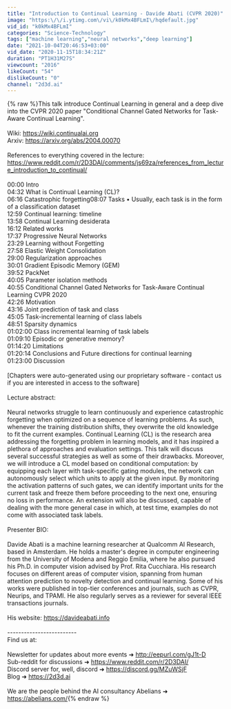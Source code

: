```yaml
---
title: "Introduction to Continual Learning - Davide Abati (CVPR 2020)"
image: "https:\/\/i.ytimg.com\/vi\/k0kMx4BFLmI\/hqdefault.jpg"
vid_id: "k0kMx4BFLmI"
categories: "Science-Technology"
tags: ["machine learning","neural networks","deep learning"]
date: "2021-10-04T20:46:53+03:00"
vid_date: "2020-11-15T18:34:21Z"
duration: "PT1H31M27S"
viewcount: "2016"
likeCount: "54"
dislikeCount: "0"
channel: "2d3d.ai"
---
```

{% raw %}This talk introduce Continual Learning in general and a deep dive into the CVPR 2020 paper &quot;Conditional Channel Gated Networks for Task-Aware Continual Learning&quot;.<br /><br />Wiki: <a rel="nofollow" target="blank" href="https://wiki.continualai.org">https://wiki.continualai.org</a><br />Arxiv: <a rel="nofollow" target="blank" href="https://arxiv.org/abs/2004.00070">https://arxiv.org/abs/2004.00070</a><br /><br />References to everything covered in the lecture: <a rel="nofollow" target="blank" href="https://www.reddit.com/r/2D3DAI/comments/js69za/references_from_lecture_introduction_to_continual/">https://www.reddit.com/r/2D3DAI/comments/js69za/references_from_lecture_introduction_to_continual/</a><br /><br />00:00 Intro<br />04:32 What is Continual Learning (CL)?<br />06:16 Catastrophic forgetting08:07 Tasks • Usually, each task is in the form of a classification dataset<br />12:59 Continual learning: timeline<br />13:58 Continual Learning desiderata<br />16:12 Related works<br />17:37 Progressive Neural Networks<br />23:29 Learning without Forgetting<br />27:58 Elastic Weight Consolidation<br />29:00 Regularization approaches<br />30:01 Gradient Episodic Memory (GEM)<br />39:52 PackNet<br />40:05 Parameter isolation methods<br />40:55 Conditional Channel Gated Networks for Task-Aware Continual Learning CVPR 2020<br />42:26 Motivation<br />43:16 Joint prediction of task and class<br />45:05 Task-incremental learning of class labels<br />48:51 Sparsity dynamics<br />01:02:00 Class incremental learning of task labels<br />01:09:10 Episodic or generative memory?<br />01:14:20 Limitations<br />01:20:14 Conclusions and Future directions for continual learning<br />01:23:00 Discussion<br /><br />[Chapters were auto-generated using our proprietary software - contact us if you are interested in access to the software]<br /><br />Lecture abstract:<br /><br />Neural networks struggle to learn continuously and experience catastrophic forgetting when optimized on a sequence of learning problems. As such, whenever the training distribution shifts, they overwrite the old knowledge to fit the current examples. Continual Learning (CL) is the research area addressing the forgetting problem in learning models, and it has inspired a plethora of approaches and evaluation settings. This talk will discuss several successful strategies as well as some of their drawbacks. Moreover, we will introduce a CL model based on conditional computation: by equipping each layer with task-specific gating modules, the network can autonomously select which units to apply at the given input. By monitoring the activation patterns of such gates, we can identify important units for the current task and freeze them before proceeding to the next one, ensuring no loss in performance. An extension will also be discussed, capable of dealing with the more general case in which, at test time, examples do not come with associated task labels.<br /><br />Presenter BIO:<br /><br />Davide Abati is a machine learning researcher at Qualcomm AI Research, based in Amsterdam. He holds a master's degree in computer engineering from the University of Modena and Reggio Emilia, where he also pursued his Ph.D. in computer vision advised by Prof. Rita Cucchiara. His research focuses on different areas of computer vision, spanning from human attention prediction to novelty detection and continual learning. Some of his works were published in top-tier conferences and journals, such as CVPR, Neurips, and TPAMI. He also regularly serves as a reviewer for several IEEE transactions journals.<br /><br />His website: <a rel="nofollow" target="blank" href="https://davideabati.info">https://davideabati.info</a><br /><br />-------------------------<br />Find us at:<br /><br />Newsletter for updates about more events ➜ <a rel="nofollow" target="blank" href="http://eepurl.com/gJ1t-D">http://eepurl.com/gJ1t-D</a><br />Sub-reddit for discussions ➜ <a rel="nofollow" target="blank" href="https://www.reddit.com/r/2D3DAI/">https://www.reddit.com/r/2D3DAI/</a><br />Discord server for, well, discord ➜ <a rel="nofollow" target="blank" href="https://discord.gg/MZuWSjF">https://discord.gg/MZuWSjF</a><br />Blog ➜ <a rel="nofollow" target="blank" href="https://2d3d.ai">https://2d3d.ai</a><br /><br />We are the people behind the AI consultancy Abelians ➜ <a rel="nofollow" target="blank" href="https://abelians.com/">https://abelians.com/</a>{% endraw %}
